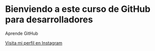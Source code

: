 # Bienviendo a este curso de GitHub para desarrolladores

Aprende GitHub

[Visita mi perfil en Instagram](https://www.instagram.com/luissupervip/)
